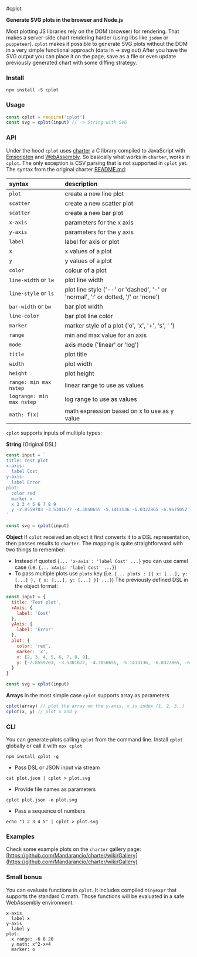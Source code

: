 #cplot

**Generate SVG plots in the browser and Node.js** 

Most plotting JS libraries rely on the DOM (browser) for rendering. 
That makes a server-side chart rendering harder (using libs like `jsdom` or `puppeteer`). 
`cplot` makes it possible to generate SVG plots without the DOM in a very simple functional approach (data in -> svg out)
After you have the SVG output you can place it on the page, save as a file or even update previously generated chart with some diffing strategy.

### Install
```
npm install -S cplot
```

### Usage
```javascript
const cplot = require('cplot')
const svg = cplot(input) // -> String with SVG
```

### API
Under the hood `cplot` uses [charter](https://github.com/Mandarancio/charter) a C library compiled to JavaScript with [Emscripten](https://emscripten.org/) and [WebAssembly](https://webassembly.org/). So basically what works in `charter`, works in `cplot`. The only exception is CSV parsing that is not supported in `cplot` yet. The syntax from the original charter [README.md](https://github.com/Mandarancio/charter/blob/master/README.md):

| syntax | description |
| :----- | :------  |
|```plot```| create a new line plot|
|```scatter```| create a new scatter plot|
|```scatter```| create a new bar plot  |
|```x-axis```| parameters for the x axis |
|```y-axis```| parameters for the y axis |
|```label``` | label for axis or plot |
|```x```| x values of a plot |
|```y```| y values of a plot | 
|```color```| colour of a plot |  
|```line-width``` or ```lw```| plot line width |
|```line-style``` or ```ls```| plot line style ('--' or 'dashed', '-' or 'normal', ':' or dotted, '/' or 'none')|
|```bar-width``` or ```bw``` | bar plot width|
|```line-color```| bar plot line color |
|```marker```| marker style of a plot ('o', 'x', '+', 's', ' ')|
|```range```| min and max value for an axis |
|```mode``` | axis mode ('linear' or 'log') |
|```title```| plot title |
|```width```| plot width |
|```height```| plot height |
|```range: min max nstep```| linear range to use as values |
|```logrange: min max nstep```| log range to use as values |
|```math: f(x)```| math expression based on x to use as y value |

`cplot` supports inputs of multiple types:

**String** (Original DSL)
```javascript
const input = `
title: Test plot
x-axis:
  label Cost
y-axis:
  label Error
plot:
  color red
  marker x
  x 2 3 4 5 6 7 8 9
  y -2.8559703 -3.5301677 -4.3050655 -5.1413136 -6.0322865 -6.9675052 -7.9377747
`

const svg = cplot(input)
```

**Object**
If `cplot` received an object it first converts it to a DSL representation, then passes results to `charter`. The mapping is quite straightforward with two things to remember:
* Instead if quoted `{... 'x-axis': 'label Cost' ...}` you can use camel case (i.e. `{... xAxis: 'label Cost' ...}`)
* To pass multiple plots use `plots` key (i.e. `{... plots : [{ x: [...], y: [...] }, { x: [...], y: [...] }] ...}`)
The previously defined DSL in the object format:
```javascript
const input = {
  title: 'Test plot',
  xAxis: {
    label: 'Cost'
  },
  yAxis: {
    label: 'Error'
  },
  plot: {
    color: 'red',
    marker: 'x',
    x: [2, 3, 4, 5, 6, 7, 8, 9],
    y: [-2.8559703, -3.5301677, -4.3050655, -5.1413136, -6.0322865, -6.9675052, -7.9377747]
  }
}

const svg = cplot(input)
```


**Arrays**
In the most simple case `cplot` supports array as parameters
```javascript
cplot(array) // plot the array on the y-axis, x is index (1, 2, 3..)
cplot(x, y) // plot x and y
```

### CLI
You can generate plots calling `cplot` from the command line. Install `cplot` globally or call it with `npx cplot`
```
npm install cplot -g
```

* Pass DSL or JSON input via stream
```
cat plot.json | cplot > plot.svg
```
* Provide file names as parameters
```
cplot plot.json -o plot.svg
```
* Pass a sequence of numbers
```
echo "1 2 3 4 5" | cplot > plot.svg
```

### Examples
Check some example plots on the `charter` gallery page: [https://github.com/Mandarancio/charter/wiki/Gallery](https://github.com/Mandarancio/charter/wiki/Gallery)

### Small bonus
You can evaluate functions in `cplot`. It includes compiled `tinyexpr` that supports the standard C math. Those functions will be evaluated in a safe WebAssembly environment.
```
x-axis
  label x
y-axis
  label y
plot:
  x range: -6 6 20
  y math: x^2-x+4
  marker: o
```

